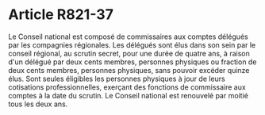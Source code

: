 # Article R821-37

Le Conseil national est composé de commissaires aux comptes délégués par les compagnies régionales.   Les délégués sont élus dans son sein par le conseil régional, au scrutin secret, pour une durée de quatre ans, à raison d'un délégué par deux cents membres, personnes physiques ou fraction de deux cents membres, personnes physiques, sans pouvoir excéder quinze élus. Sont seules éligibles les personnes physiques à jour de leurs cotisations professionnelles, exerçant des fonctions de commissaire aux comptes à la date du scrutin.   Le Conseil national est renouvelé par moitié tous les deux ans.